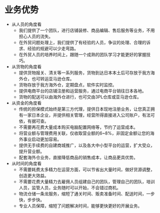 # 业务优势

* 从人员的角度看
  * 我们提供了一个团队，进行店铺装修、商品编辑、售后服务等业务，不用担心人员的流失。
  * 在外贸问题处理上，我们提供了有经验的人员，争议的处理、合理的诉求、经验的规避可以少走弯路。
  * 在外贸人员的培养时间上，跟随一个成熟的团队学习才能更好的掌握技巧。
* 从货物的角度看
  * 提供货物报关、清关等一系列服务，货物到达日本本土后可存放于我方海外仓，也可转运亚马逊仓库。
  * 货物存放于我方海外仓，定期盘点，软件实时监控。
  * 提供电商平台的店铺注册和运营服务，通过电商平台销往日本各地。
  * 货物的配送可以由海外仓进行，也可交由3PL仓库或亚马逊仓库。
* 从资金的角度看
  * 传统的担保模式始终是第三方代理，提供日本现地注册业务，让您真正拥有一家日本企业，并提供相关管理，经营所得直接进入公司账户，有法可依，有据可查。
  * 不需要再花费大量成本购买电脑配置网络等，节约了运营成本。
  * 将营业额与管理费用关联，仅收取营业额的6~8%，非固定金额让您的海外事业启动更加容易。
  * 提供无手续费的自建商城推广，以及各大中小型平台的运营，扩大受众，提升营业额。
  * 配套海外仓业务，直接降低商品的销售成本，让商品更具优势。
* 从时间的角度看
  * 不需要耗费太多精力在运营方面，可以节省出大量时间，做好货源调整，创造更大效益。
  * 不需要花费大量精力去雇佣人员组建自己的团队，管理自己的团队，培训人员，监管人员，业务随时可以开始，不会错过商机。
  * 物流仓储一条龙服务，缩短了通关时间、贩卖准备时间、配送时间，一步快，步步快。
  * 专业人员保障，缩短了问题解决时间，能够更快更好的开展业务。


